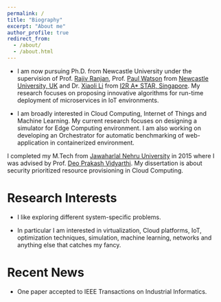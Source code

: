 ```yaml
---
permalink: /
title: "Biography"
excerpt: "About me"
author_profile: true
redirect_from: 
  - /about/
  - /about.html
---
```


<!--<p align="center">
  <img src="https://lantaoyu.github.io/files/lantaoyu_img.jpg?raw=true" alt="Photo" style="width: 450px;"/> 
</p>-->

* I am now pursuing Ph.D. from Newcastle University under the supervision of Prof. [Rajiv Ranjan](https://rajivranjan.net/), Prof. [Paul Watson](https://www.ncl.ac.uk/computing/people/profile/paulwatson.html#background)  from [Newcastle University, UK](https://www.ncl.ac.uk/computing/) and Dr. [Xiaoli Li](https://www.ntu.edu.sg/home/xlli/) from [I2R A* STAR, Singapore](https://www.a-star.edu.sg/i2r). My research focuses on proposing innovative algorithms for run-time deployment of microservices in IoT environments.

* I am broadly interested in Cloud Computing, Internet of Things and Machine Learning. My current research focuses on designing a simulator for Edge Computing environment. I am also working on developing an Orchestrator for automatic benchmarking of web-application in containerized environment.

<!--I graduated from [Bhagalpur College of Engineering, Bhagalpur]() in 2012 and -->
I completed my M.Tech from [Jawaharlal Nehru University](https://www.jnu.ac.in/scss) in 2015 where I was advised by Prof. [Deo Prakash Vidyarthi](https://www.jnu.ac.in/content/dpv). My dissertation is about security prioritized resource provisioning in Cloud Computing.

<!--This is the front page of a website that is powered by the [academicpages template](https://github.com/academicpages/academicpages.github.io) and hosted on GitHub pages. [GitHub pages](https://pages.github.com) is a free service in which websites are built and hosted from code and data stored in a GitHub repository, automatically updating when a new commit is made to the respository. This template was forked from the [Minimal Mistakes Jekyll Theme](https://mmistakes.github.io/minimal-mistakes/) created by Michael Rose, and then extended to support the kinds of content that academics have: publications, talks, teaching, a portfolio, blog posts, and a dynamically-generated CV. You can fork [this repository](https://github.com/academicpages/academicpages.github.io) right now, modify the configuration and markdown files, add your own PDFs and other content, and have your own site for free, with no ads! An older version of this template powers my own personal website at [stuartgeiger.com](http://stuartgeiger.com), which uses [this Github repository](https://github.com/staeiou/staeiou.github.io).-->

Research Interests
======
* I like exploring different system-specific problems.

* In particular I am interested in virtualization, Cloud platforms, IoT, optimization techniques, simulation, machine learning, networks and anything else that catches my fancy.

Recent News
======
* One paper accepted to IEEE Transactions on Industrial Informatics.




